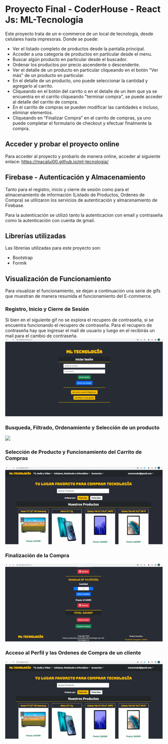 # Proyecto Final - CoderHouse - React Js: ML-Tecnologia

Este proyecto trata de un e-commerce de un local de tecnología, desde celulares hasta impresoras. Donde se puede:
- Ver el listado completo de productos desde la pantalla principal.
- Acceder a una categoria de productos en particular desde el menu.
- Buscar algún producto en particular desde el buscador.
- Ordenar los productos por precio ascendente o descendente.
- Ver el detalle de un producto en particular cliqueando en el botón "Ver más" de un producto en particular.
- En el detalle de un producto, uno puede seleccionar la cantidad y agregarlo al carrito.
- Cliqueando en el botón del carrito o en el detalle de un item que ya se encuentra en el carrito cliqueando "terminar compra", se puede acceder al detalle del carrito de compra.
- En el carrito de compras se pueden modificar las cantidades e incluso, eliminar elementos.
- Cliqueando en "Finalizar Compra" en el carrito de compras, ya uno puede completar el formulario de checkout y efectuar finalmente la compra.

## Acceder y probar el proyecto online
Para acceder al proyecto y probarlo de manera online, acceder al siguiente enlace:
https://macalui00.github.io/ml-tecnologia/

## Firebase - Autenticación y Almacenamiento
Tanto para el registro, inicio y cierre de sesión como para el almacenamiento de información (Listado de Productos, Ordenes de Compra) se utilizaron los servicios de autenticación y almacenamiento de Firebase.

Para la autenticación se utilizó tanto la autenticacion con email y contraseña como la autenticación con cuenta de gmail.

## Librerías utilizadas

Las librerías utilizadas para este proyecto son: 
- Bootstrap
- Formik

## Visualización de Funcionamiento
Para visualizar el funcionamiento, se dejan a continuación una serie de gifs que muestran de manera resumida el funcionamiento del E-commerce.

### Registro, Inicio y Cierre de Sesión
Si bien en el siguiente gif no se explora el recupero de contraseña, si se encuentra funcionando el recupero de contraseña.
Para el recupero de contraseña hay que ingresar el mail de usuario y luego en el recibirás un mail para el cambio de contraseña.
![](public/LOGIN-SIGNUP-LOGOUT.gif)

### Busqueda, Filtrado, Ordenamiento y Selección de un producto
![](public/BUSQUEDA-FILTRADO-ORDENAMIENTO-DETALLEITEM.gif)

### Selección de Producto y Funcionamiento del Carrito de Compras
![](public/DETALLEITEM-MANEJO_CARRITO-FINALIZAR_COMPRA.gif)

### Finalización de la Compra
![](public/FINALIZACION_COMPRA.gif)

### Acceso al Perfil y las Ordenes de Compra de un cliente
![](public/PERFIL-ORDENESDECOMPRA-LOGOUT.gif)
